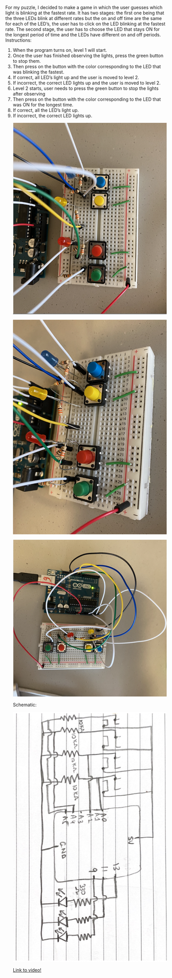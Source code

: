 For my puzzle, I decided to make a game in which the user guesses which light is blinking at the fastest rate. It has two stages: the first one being that the three LEDs blink at different rates but the on and off time are the same for each of the LED’s, the user has to click on the LED blinking at the fastest rate. The second stage, the user has to choose the LED that stays ON for the longest period of time and the LEDs have different on and off periods. </br> 
Instructions: 
<ol> 
  <li>When the program turns on, level 1 will start.</li> 

<li>Once the user has finished observing the lights, press the green button to stop them. </li>
<li>Then press on the button with the color corresponding to the LED that was blinking the fastest. </li>
<li>If correct, all LED’s light up and the user is moved to level 2. </li>
<li>If incorrect, the correct LED lights up and the user is moved to level 2. </li>
<li>Level 2 starts, user needs to press the green button to stop the lights after observing </li>
<li>Then press on the button with the color corresponding to the LED that was ON for the longest time. </li>
<li>If correct, all the LED’s light up. </li>
<li>If incorrect, the correct LED lights up. </li>

![](https://github.com/LiyanIbrahim/intro-to-IM/blob/master/November3/Screen%20Shot%202020-11-02%20at%205.06.36%20PM.png)

![](https://github.com/LiyanIbrahim/intro-to-IM/blob/master/November3/Screen%20Shot%202020-11-02%20at%205.06.42%20PM.png)

![](https://github.com/LiyanIbrahim/intro-to-IM/blob/master/November3/Screen%20Shot%202020-11-02%20at%205.06.57%20PM.png)

Schematic: 

![](https://github.com/LiyanIbrahim/intro-to-IM/blob/master/November3/Screen%20Shot%202020-11-03%20at%2012.53.51%20PM.png) 

[Link to video!](https://drive.google.com/drive/u/0/folders/1E1RPg5zl6oNm23-QNtPyYQuCKYgR3RAI)
